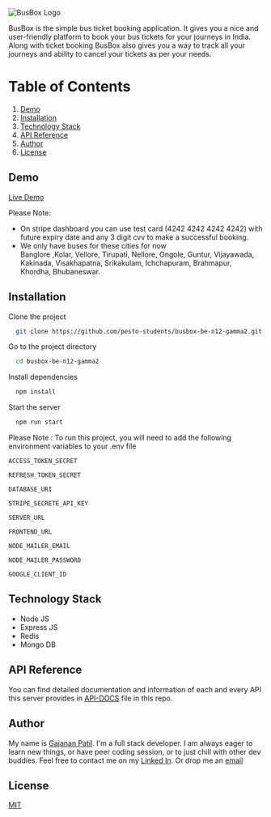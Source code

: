 ![BusBox Logo](src/icons/busbox.png)

BusBox is the simple bus ticket booking application. It gives you a nice and user-friendly platform to book your bus tickets for your journeys in India. Along with ticket booking BusBox also gives you a way to track all your journeys and ability to cancel your tickets as per your needs.

# Table of Contents

1. [Demo](#demo)
2. [Installation](#installation)
3. [Technology Stack](#technology-stack)
4. [API Reference](#api-reference)
5. [Author](#author)
6. [License](#license)

## Demo
[Live Demo](http://patilgajanan.com)

Please Note:

- On stripe dashboard you can use test card (4242 4242 4242 4242) with future expiry date and any 3 digit cvv to make a successful booking.
- We only have buses for these cities for now </br>
Banglore ,Kolar, Vellore, Tirupati, Nellore, Ongole, Guntur, Vijayawada, Kakinada, Visakhapatna, Srikakulam, Ichchapuram, Brahmapur, Khordha, Bhubaneswar.

## Installation

Clone the project

```bash
  git clone https://github.com/pesto-students/busbox-be-n12-gamma2.git
```

Go to the project directory

```bash
  cd busbox-be-n12-gamma2
```

Install dependencies

```bash
  npm install
```

Start the server

```bash
  npm run start
```

Please Note : 
To run this project, you will need to add the following environment variables to your .env file

`ACCESS_TOKEN_SECRET`

`REFRESH_TOKEN_SECRET`

`DATABASE_URI`

`STRIPE_SECRETE_API_KEY`

`SERVER_URL`

`FRONTEND_URL`

`NODE_MAILER_EMAIL`

`NODE_MAILER_PASSWORD`

`GOOGLE_CLIENT_ID`


## Technology Stack

- Node JS
- Express JS
- Redis
- Mongo DB


## API Reference

You can find detailed documentation and information of each and every API this server provides in [API-DOCS](API-DOCS.pdf) file in this repo. 


##  Author
My name is [Gajanan Patil](https://github.com/patilgajanan1807). I'm a full stack developer. I am always eager to learn new things, or have peer coding session, or to just chill with other dev buddies.
Feel free to contact me on my [Linked In](). Or drop me an [email](patilgajanan1807@gmail.com)

## License

[MIT](https://opensource.org/licenses/MIT)
